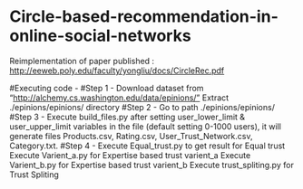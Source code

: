 # Circle-based-recommendation-in-online-social-networks

Reimplementation of paper published : http://eeweb.poly.edu/faculty/yongliu/docs/CircleRec.pdf

#Executing code -
#Step 1 - 
  Download dataset from “http://alchemy.cs.washington.edu/data/epinions/”
	Extract ./epinions/epinions/ directory
#Step 2 - 
  Go to path ./epinions/epinions/
#Step 3 - 
  Execute build_files.py after setting user_lower_limit & user_upper_limit variables in the file (default setting 0-1000 users), it will generate files Products.csv, Rating.csv, User_Trust_Network.csv, Category.txt.
#Step 4 - 
  Execute Equal_trust.py to get result for Equal trust
  Execute Varient_a.py for Expertise based trust varient_a
  Execute Varient_b.py for Expertise based trust varient_b
  Execute trust_spliting.py for Trust Spliting 
  

